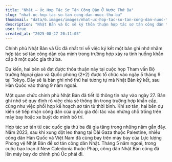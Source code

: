 ```yaml
---
title: "Nhật – Úc Hợp Tác Sơ Tán Công Dân Ở Nước Thứ Ba"
slug: "nhat-uc-hop-tac-so-tan-cong-dan-nuoc-thu-ba"
thumbnail: "data/6.images/images/nhat-uc-hop-tac-so-tan-cong-dan-nuoc-thu-ba.webp"
description: "Nhật Bản và Úc sẽ ký thỏa thuận hợp tác sơ tán công dân tại các nước thứ ba khi xảy ra tình huống khẩn cấp, dự kiến tại cuộc họp 2+2 vào ngày 5 tháng 9. Thỏa thuận này nhằm chia sẻ thông tin và tiếp nhận công dân của nhau trên các phương tiện sơ tán."
use: true
created_at: "2025-08-27 20:11:03"
---
```


Chính phủ Nhật Bản và Úc đã nhất trí về việc ký kết một bản ghi nhớ nhằm hợp tác sơ tán công dân của mình trong trường hợp xảy ra tình huống khẩn cấp ở một quốc gia thứ ba.

Dự kiến, hai bên sẽ đạt được thỏa thuận này tại cuộc họp Tham vấn Bộ trưởng Ngoại giao và Quốc phòng (2+2) được tổ chức vào ngày 5 tháng 9 tại Tokyo. Đây sẽ là bản ghi nhớ thứ hai tương tự mà Nhật Bản ký kết, sau Hàn Quốc vào tháng 9 năm ngoái.

Một quan chức chính phủ Nhật Bản đã tiết lộ thông tin này vào ngày 27. Bản ghi nhớ sẽ quy định rõ việc chia sẻ thông tin trong trường hợp khẩn cấp, cũng như việc phối hợp kế hoạch sơ tán từ thời bình. Khi sơ tán, hai bên dự kiến sẽ tiếp nhận công dân của quốc gia đối tác vào những chỗ trống trên máy bay hoặc xe buýt do mình bố trí.

Hợp tác sơ tán từ các quốc gia thứ ba đã gia tăng trong những năm gần đây. Năm 2023, sau khi xung đột leo thang tại Dải Gaza thuộc Palestine, nhiều công dân Hàn Quốc và Việt Nam đã cùng bay trên máy bay của Lực lượng Phòng vệ Nhật Bản để sơ tán công dân Nhật. Tháng 5 năm ngoái, trong cuộc bạo loạn ở New Caledonia thuộc Pháp, công dân Nhật Bản cũng đã lên máy bay do chính phủ Úc phái đi.